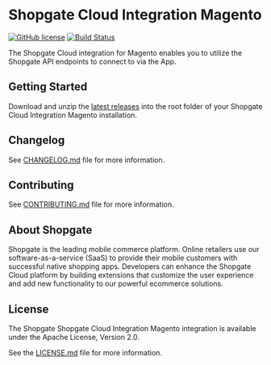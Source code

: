 # Shopgate Cloud Integration Magento

[![GitHub license](http://dmlc.github.io/img/apache2.svg)](LICENSE.md)
[![Build Status](https://travis-ci.org/shopgate/cloud-integration-magento.svg?branch=master)](https://travis-ci.org/shopgate/cloud-integration-magento)

The Shopgate Cloud integration for Magento enables you to utilize the Shopgate API endpoints to connect to via the App.

## Getting Started
Download and unzip the [latest releases](https://github.com/shopgate/cloud-integration-magento/releases/latest) into the root folder of your Shopgate Cloud Integration Magento installation.

## Changelog

See [CHANGELOG.md](CHANGELOG.md) file for more information.

## Contributing

See [CONTRIBUTING.md](CONTRIBUTING.md) file for more information.

## About Shopgate

Shopgate is the leading mobile commerce platform. Online retailers use our software-as-a-service (SaaS) to provide their mobile customers with successful native shopping apps. Developers can enhance the Shopgate Cloud platform by building extensions that customize the user experience and add new functionality to our powerful ecommerce solutions.

## License

The Shopgate Shopgate Cloud Integration Magento integration is available under the Apache License, Version 2.0.

See the [LICENSE.md](LICENSE.md) file for more information.
